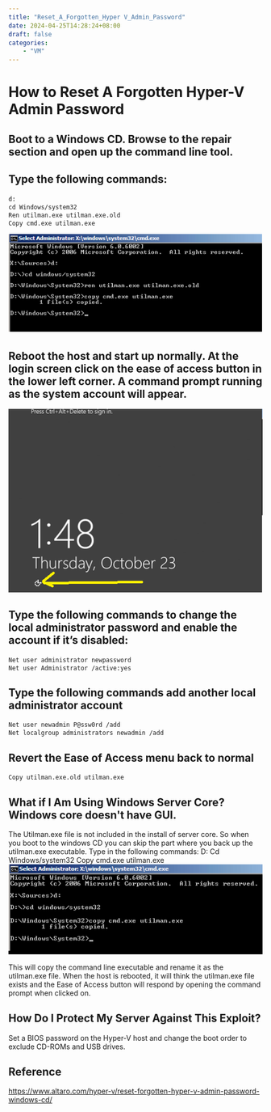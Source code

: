 ```yaml
---
title: "Reset_A_Forgotten_Hyper V_Admin_Password"
date: 2024-04-25T14:28:24+08:00
draft: false
categories:
    - "VM"
---
```


# How to Reset A Forgotten Hyper-V Admin Password
## Boot to a Windows CD. Browse to the repair section and open up the command line tool.
## Type the following commands:
    d:
    cd Windows/system32
    Ren utilman.exe utilman.exe.old
    Copy cmd.exe utilman.exe
![Alt text](image.png)
## Reboot the host and start up normally. At the login screen click on the ease of access button in the lower left corner. A command prompt running as the system account will appear.
![Alt text](image-1.png)
## Type the following commands to change the local administrator password and enable the account if it’s disabled:
    Net user administrator newpassword
    Net user Administrator /active:yes
## Type the following commands add another local administrator account
    Net user newadmin P@ssw0rd /add
    Net localgroup administrators newadmin /add
## Revert the Ease of Access menu back to normal
    Copy utilman.exe.old utilman.exe
## What if I Am Using Windows Server Core? Windows core doesn't have GUI.
The Utilman.exe file is not included in the install of server core. So when you boot to the windows CD you can skip the part where you back up the utilman.exe executable. Type in the following commands:
    D:
    Cd Windows/system32
    Copy cmd.exe utilman.exe
![Alt text](image-2.png)

This will copy the command line executable and rename it as the utilman.exe file. When the host is rebooted, it will think the utilman.exe file exists and the Ease of Access button will respond by opening the command prompt when clicked on.

## How Do I Protect My Server Against This Exploit?
Set a BIOS password on the Hyper-V host and change the boot order to exclude CD-ROMs and USB drives. 

## Reference
<https://www.altaro.com/hyper-v/reset-forgotten-hyper-v-admin-password-windows-cd/>